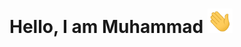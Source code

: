 
# Hello, I am Muhammad <img src="https://raw.githubusercontent.com/ABSphreak/ABSphreak/master/gifs/Hi.gif" width="40px">

<!--![Muhd's GitHub activity graph](https://activity-graph.herokuapp.com/graph?username=muhammadbravo&theme=react-dark&hide_border=true&area=true)



## About Me

A 2nd-year B.Tech lad who is a passionate Backend Dev, ML Enthusiast and a cloud Wizard

❄️ I'm a self-taught Developer
## 📫 Find me at:

<table>
  <tr>
    <a href="https://www.linkedin.com/in/uzair-ali-9285261ba/">
    <img src="https://img.shields.io/badge/linkedin-%230077B5.svg?&style=for-the-badge&logo=linkedin&logoColor=white" />
  </a>&nbsp;&nbsp;
   <td><ahref="mailto:the.uzairali10@gmail.com"><img src="https://img.shields.io/badge/Gmail-D14836?style=for-the-badge&logo=gmail&logoColor=white"></a></td>
    <a href="https://leetcode.com/uzair-ali10/">
    <img src="https://img.shields.io/badge/-LeetCode-FFA116?style=for-the-badge&logo=LeetCode&logoColor=black" />        
  </a>&nbsp;&nbsp;
</table>

### My Tech-Stack:
* Languages and Tools

  ![image](https://img.shields.io/badge/C%2B%2B-00599C?style=for-the-badge&logo=c%2B%2B&logoColor=white)
  ![image](https://img.shields.io/badge/Python-14354C?style=for-the-badge&logo=python&logoColor=white)
  ![image](https://img.shields.io/badge/JavaScript-F7DF1E?style=for-the-badge&logo=javascript&logoColor=black)
  ![image](https://img.shields.io/badge/Postman-FF6C37?style=for-the-badge&logo=Postman&logoColor=white)

* Cloud and Hosting services

  ![image](https://img.shields.io/badge/Microsoft_Azure-0089D6?style=for-the-badge&logo=microsoft-azure&logoColor=white)
  ![image](https://img.shields.io/badge/Google_Cloud-4285F4?style=for-the-badge&logo=google-cloud&logoColor=white)
  <img alt="AWS" src="https://img.shields.io/badge/AWS%20-%23FF9900.svg?&style=for-the-badge&logo=amazon-aws&logoColor=white"/>


* Backend Frameworks


  ![image](https://img.shields.io/badge/Node.js-339933?style=for-the-badge&logo=nodedotjs&logoColor=white)
  ![image](https://img.shields.io/badge/npm-CB3837?style=for-the-badge&logo=npm&logoColor=white)
  ![image](https://img.shields.io/badge/Yarn-2C8EBB?style=for-the-badge&logo=yarn&logoColor=white)
  ![image](https://img.shields.io/badge/Express.js-000000?style=for-the-badge&logo=express&logoColor=white)



* Database

  <img alt="SQLite" src ="https://img.shields.io/badge/sqlite-%2307405e.svg?&style=for-the-badge&logo=sqlite&logoColor=white"/>
  <img alt="MongoDB" src ="https://img.shields.io/badge/MongoDB-4EA94B?style=for-the-badge&logo=mongodb&logoColor=white"/>

* CI (Continous integration) / CD (Continuous delivery)

  <img alt="GitHub Actions" src="https://img.shields.io/badge/github%20actions%20-%232671E5.svg?&style=for-the-badge&logo=github%20actions&logoColor=white"/>

* ML or Computer Vision and Data Analysis

  <img alt="TensorFlow" src="https://img.shields.io/badge/TensorFlow%20-%23FF6F00.svg?&style=for-the-badge&logo=TensorFlow&logoColor=white" />
  <img alt="Keras" src="https://img.shields.io/badge/Keras%20-%23D00000.svg?&style=for-the-badge&logo=Keras&logoColor=white"/>
  <img alt="Pandas" src="https://img.shields.io/badge/pandas%20-%23150458.svg?&style=for-the-badge&logo=pandas&logoColor=white" />
  <img alt="NumPy" src="https://img.shields.io/badge/numpy%20-%23013243.svg?&style=for-the-badge&logo=numpy&logoColor=white" />


 

## 🔭 I’m currently working on
* [integrateme.co](https://github.com/integrateme-co/)
* [talawa-api](https://github.com/PalisadoesFoundation/talawa-api)
* [https://shorten.codes](https://shorten.codes)
* [https://30dayscoding.com](https://30dayscoding.com)

## 🌱 I’m currently learning

* GraphQL
* Building Awsome Web-Apps
* Django
# Blog posts 📝
<!-- BLOG-POST-LIST:START -->
<!--

- [Caching - 101](https://dev.to/uzairali10/caching-101-3agp)
- [Client and Server Side Architecture](https://dev.to/uzairali10/client-and-server-side-architecture-4i67)
- [Load Balancer - 101](https://dev.to/uzairali10/load-balancer-101-4jl9)
- [System Design - 101](https://dev.to/uzairali10/system-design-101-170o)
-->

<!-- BLOG-POST-LIST:END -->

<!--
## 👯 I’m open to collaborate on

* Building **APIs for Web-Apps**.
* For doing projects related to **TF-Lite**.
* For working on end to end **Machine Learning integrated Web-Applications**

<a href="https://github.com/uzair-ali10">
 <img align="center" src="https://github-readme-stats.vercel.app/api?username=uzair-ali10&show_icons=true&theme=dark&line_height=27&title_color=2EDDD5&bg_color=000000&hide_border=1" alt="Uzair's github stats"/>
</a>

![GitHub Streak](https://github-readme-streak-stats.herokuapp.com?user=uzair-ali10&theme=great-gatsby&hide_border=true&sideNums=2EDDD5&background=000000&ring=1CC6DD&border=DD2727&currStreakNum=2ACBDD)

<br>
<p align="center"> <img src="https://komarev.com/ghpvc/?username=uzair-ali10" alt="devded" /> </p>

<p><img align="center" src="https://github-readme-stats.vercel.app/api/top-langs?username=uzair-ali10&show_icons=true&locale=en&layout=compact&bg_color=000000&hide_border=1&title_color=2EDDD5"" alt="uzair-ali10" /></p>

<div align="center">
  
### Show some ❤️ by starring some of the repositories!

</div>

-->

<!--![Muhd's GitHub stats](https://github-readme-stats.vercel.app/api?username=muhammadbravo&show_icons=true&theme=blueberry)
<br>
[![Top Langs](https://github-readme-stats.vercel.app/api/top-langs/?username=muhammadbravo&layout=compact)](https://github.com/muhammadbravo/github-readme-stats)

<a href="https://github.com/muhammadbravo/github-readme-stats">
  <img align="center" src="https://github-readme-stats.vercel.app/api/pin/?username=muhammadbravo&repo=github-readme-stats" />
</a>
<a href="https://github.com/anuraghazra/convoychat">
  <img align="center" src="https://github-readme-stats.vercel.app/api/pin/?username=anuraghazra&repo=convoychat" />
</a>
-->
<!--
**Muhammadbravo/Muhammadbravo** is a ✨ _special_ ✨ repository because its `README.md` (this file) appears on your GitHub profile.

Here are some ideas to get you started:

- 🔭 I’m currently working on ...
- 🌱 I’m currently learning ...
- 👯 I’m looking to collaborate on ...
- 🤔 I’m looking for help with ...
- 💬 Ask me about ...
- 📫 How to reach me: ...
- 😄 Pronouns: ...
- ⚡ Fun fact: ...
-->


